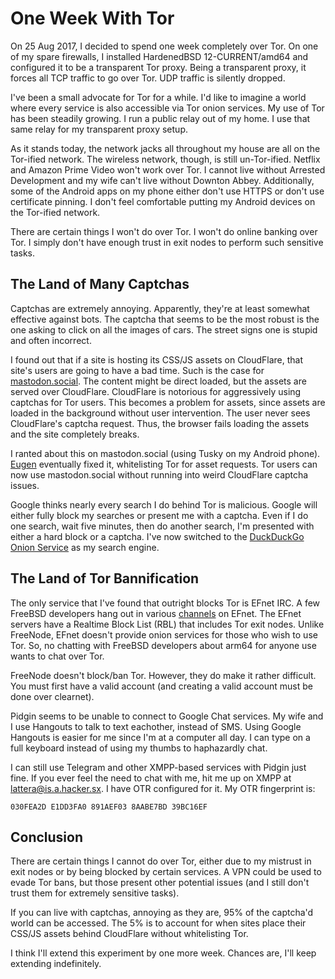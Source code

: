 One Week With Tor
=================

On 25 Aug 2017, I decided to spend one week completely over Tor. On
one of my spare firewalls, I installed HardenedBSD 12-CURRENT/amd64
and configured it to be a transparent Tor proxy. Being a transparent
proxy, it forces all TCP traffic to go over Tor. UDP traffic is
silently dropped.

I've been a small advocate for Tor for a while. I'd like to imagine a
world where every service is also accessible via Tor onion services.
My use of Tor has been steadily growing. I run a public relay out of
my home. I use that same relay for my transparent proxy setup.

As it stands today, the network jacks all throughout my house are all
on the Tor-ified network. The wireless network, though, is still
un-Tor-ified. Netflix and Amazon Prime Video won't work over Tor. I
cannot live without Arrested Development and my wife can't live
without Downton Abbey. Additionally, some of the Android apps on my
phone either don't use HTTPS or don't use certificate pinning. I don't
feel comfortable putting my Android devices on the Tor-ified network.

There are certain things I won't do over Tor. I won't do online
banking over Tor. I simply don't have enough trust in exit nodes to
perform such sensitive tasks.

The Land of Many Captchas
-------------------------

Captchas are extremely annoying. Apparently, they're at least somewhat
effective against bots. The captcha that seems to be the most robust
is the one asking to click on all the images of cars. The street signs
one is stupid and often incorrect.

I found out that if a site is hosting its CSS/JS assets on CloudFlare,
that site's users are going to have a bad time. Such is the case for
[mastodon.social](https://mastodon.social/). The content might be
direct loaded, but the assets are served over CloudFlare. CloudFlare
is notorious for aggressively using captchas for Tor users. This
becomes a problem for assets, since assets are loaded in the
background without user intervention. The user never sees CloudFlare's
captcha request. Thus, the browser fails loading the assets and the
site completely breaks.

I ranted about this on mastodon.social (using Tusky on my Android
phone). [Eugen](https://mastodon.social/@Gargron) eventually fixed it,
whitelisting Tor for asset requests. Tor users can now use
mastodon.social without running into weird CloudFlare captcha issues.

Google thinks nearly every search I do behind Tor is malicious. Google
will either fully block my searches or present me with a captcha. Even
if I do one search, wait five minutes, then do another search, I'm
presented with either a hard block or a captcha. I've now switched to
the [DuckDuckGo Onion Service](https://3g2upl4pq6kufc4m.onion/) as my
search engine.

The Land of Tor Bannification
-----------------------------

The only service that I've found that outright blocks Tor is EFnet
IRC. A few FreeBSD developers hang out in various
[channels](https://wiki.freebsd.org/IRC/Channels) on EFnet. The EFnet
servers have a Realtime Block List (RBL) that includes Tor exit nodes.
Unlike FreeNode, EFnet doesn't provide onion services for those who
wish to use Tor. So, no chatting with FreeBSD developers about arm64
for anyone use wants to chat over Tor.

FreeNode doesn't block/ban Tor. However, they do make it rather
difficult. You must first have a valid account (and creating a valid
account must be done over clearnet).

Pidgin seems to be unable to connect to Google Chat services. My wife
and I use Hangouts to talk to text eachother, instead of SMS. Using
Google Hangouts is easier for me since I'm at a computer all day. I
can type on a full keyboard instead of using my thumbs to haphazardly
chat.

I can still use Telegram and other XMPP-based services with Pidgin
just fine. If you ever feel the need to chat with me, hit me up on
XMPP at lattera@is.a.hacker.sx. I have OTR configured for it. My OTR
fingerprint is:

```
030FEA2D E1DD3FA0 891AEF03 8AABE7BD 39BC16EF
```

Conclusion
----------

There are certain things I cannot do over Tor, either due to my
mistrust in exit nodes or by being blocked by certain services. A VPN
could be used to evade Tor bans, but those present other potential
issues (and I still don't trust them for extremely sensitive tasks).

If you can live with captchas, annoying as they are, 95% of the
captcha'd world can be accessed. The 5% is to account for when sites
place their CSS/JS assets behind CloudFlare without whitelisting Tor.

I think I'll extend this experiment by one more week. Chances are,
I'll keep extending indefinitely.
